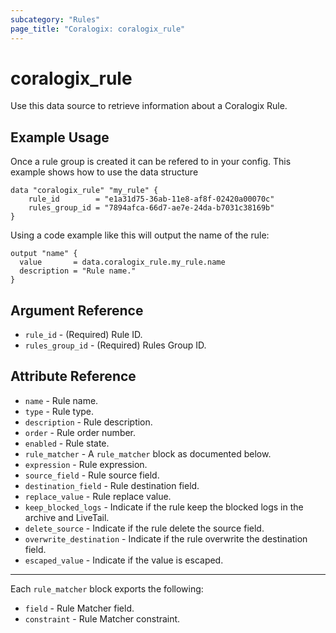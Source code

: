 ```yaml
---
subcategory: "Rules"
page_title: "Coralogix: coralogix_rule"
---
```


# coralogix_rule

Use this data source to retrieve information about a Coralogix Rule.

## Example Usage
Once a rule group is created it can be refered to in your config.
This example shows how to use the data structure
```hcl
data "coralogix_rule" "my_rule" {
    rule_id        = "e1a31d75-36ab-11e8-af8f-02420a00070c"
    rules_group_id = "7894afca-66d7-ae7e-24da-b7031c38169b"
}
```

Using a code example like this will output the name of the rule:
```hcl
output "name" {
  value       = data.coralogix_rule.my_rule.name
  description = "Rule name."
}
```

## Argument Reference

* `rule_id` - (Required) Rule ID.
* `rules_group_id` - (Required) Rules Group ID.

## Attribute Reference

* `name` - Rule name.
* `type` - Rule type.
* `description` - Rule description.
* `order` - Rule order number.
* `enabled` - Rule state.
* `rule_matcher` - A `rule_matcher` block as documented below.
* `expression` - Rule expression.
* `source_field` - Rule source field.
* `destination_field` - Rule destination field.
* `replace_value` - Rule replace value.
* `keep_blocked_logs` - Indicate if the rule keep the blocked logs in the archive and LiveTail.
* `delete_source` - Indicate if the rule delete the source field.
* `overwrite_destination` - Indicate if the rule overwrite the destination field.
* `escaped_value` - Indicate if the value is escaped.

---

Each `rule_matcher` block exports the following:

* `field` - Rule Matcher field.
* `constraint` - Rule Matcher constraint.